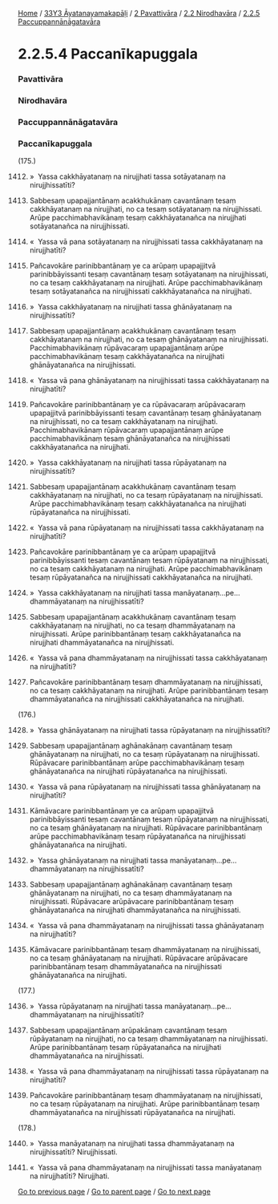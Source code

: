 
[Home](/) / [33Y3 Āyatanayamakapāḷi](/tipitaka/33Y3.md) / [2 Pavattivāra](/tipitaka/33Y3/2.md) / [2.2 Nirodhavāra](/tipitaka/33Y3/2/2.2.md) / [2.2.5 Paccuppannānāgatavāra](/tipitaka/33Y3/2/2.2/2.2.5.md)

# 2.2.5.4 Paccanīkapuggala

### Pavattivāra

### Nirodhavāra

### Paccuppannānāgatavāra

### Paccanīkapuggala

(175.)

1412. »  Yassa cakkhāyatanaṃ na nirujjhati tassa sotāyatanaṃ na nirujjhissatīti?

1413. Sabbesaṃ upapajjantānaṃ acakkhukānaṃ cavantānaṃ tesaṃ cakkhāyatanaṃ na nirujjhati, no ca tesaṃ sotāyatanaṃ na nirujjhissati. Arūpe pacchimabhavikānaṃ tesaṃ cakkhāyatanañca na nirujjhati sotāyatanañca na nirujjhissati.

1414. «  Yassa vā pana sotāyatanaṃ na nirujjhissati tassa cakkhāyatanaṃ na nirujjhatīti?

1415. Pañcavokāre parinibbantānaṃ ye ca arūpaṃ upapajjitvā parinibbāyissanti tesaṃ cavantānaṃ tesaṃ sotāyatanaṃ na nirujjhissati, no ca tesaṃ cakkhāyatanaṃ na nirujjhati. Arūpe pacchimabhavikānaṃ tesaṃ sotāyatanañca na nirujjhissati cakkhāyatanañca na nirujjhati.

1416. »  Yassa cakkhāyatanaṃ na nirujjhati tassa ghānāyatanaṃ na nirujjhissatīti?

1417. Sabbesaṃ upapajjantānaṃ acakkhukānaṃ cavantānaṃ tesaṃ cakkhāyatanaṃ na nirujjhati, no ca tesaṃ ghānāyatanaṃ na nirujjhissati. Pacchimabhavikānaṃ rūpāvacaraṃ upapajjantānaṃ arūpe pacchimabhavikānaṃ tesaṃ cakkhāyatanañca na nirujjhati ghānāyatanañca na nirujjhissati.

1418. «  Yassa vā pana ghānāyatanaṃ na nirujjhissati tassa cakkhāyatanaṃ na nirujjhatīti?

1419. Pañcavokāre parinibbantānaṃ ye ca rūpāvacaraṃ arūpāvacaraṃ upapajjitvā parinibbāyissanti tesaṃ cavantānaṃ tesaṃ ghānāyatanaṃ na nirujjhissati, no ca tesaṃ cakkhāyatanaṃ na nirujjhati. Pacchimabhavikānaṃ rūpāvacaraṃ upapajjantānaṃ arūpe pacchimabhavikānaṃ tesaṃ ghānāyatanañca na nirujjhissati cakkhāyatanañca na nirujjhati.

1420. »  Yassa cakkhāyatanaṃ na nirujjhati tassa rūpāyatanaṃ na nirujjhissatīti?

1421. Sabbesaṃ upapajjantānaṃ acakkhukānaṃ cavantānaṃ tesaṃ cakkhāyatanaṃ na nirujjhati, no ca tesaṃ rūpāyatanaṃ na nirujjhissati. Arūpe pacchimabhavikānaṃ tesaṃ cakkhāyatanañca na nirujjhati rūpāyatanañca na nirujjhissati.

1422. «  Yassa vā pana rūpāyatanaṃ na nirujjhissati tassa cakkhāyatanaṃ na nirujjhatīti?

1423. Pañcavokāre parinibbantānaṃ ye ca arūpaṃ upapajjitvā parinibbāyissanti tesaṃ cavantānaṃ tesaṃ rūpāyatanaṃ na nirujjhissati, no ca tesaṃ cakkhāyatanaṃ na nirujjhati. Arūpe pacchimabhavikānaṃ tesaṃ rūpāyatanañca na nirujjhissati cakkhāyatanañca na nirujjhati.

1424. »  Yassa cakkhāyatanaṃ na nirujjhati tassa manāyatanaṃ…pe…  dhammāyatanaṃ na nirujjhissatīti?

1425. Sabbesaṃ upapajjantānaṃ acakkhukānaṃ cavantānaṃ tesaṃ cakkhāyatanaṃ na nirujjhati, no ca tesaṃ dhammāyatanaṃ na nirujjhissati. Arūpe parinibbantānaṃ tesaṃ cakkhāyatanañca na nirujjhati dhammāyatanañca na nirujjhissati.

1426. «  Yassa vā pana dhammāyatanaṃ na nirujjhissati tassa cakkhāyatanaṃ na nirujjhatīti?

1427. Pañcavokāre parinibbantānaṃ tesaṃ dhammāyatanaṃ na nirujjhissati, no ca tesaṃ cakkhāyatanaṃ na nirujjhati. Arūpe parinibbantānaṃ tesaṃ dhammāyatanañca na nirujjhissati cakkhāyatanañca na nirujjhati.

(176.)

1428. »  Yassa ghānāyatanaṃ na nirujjhati tassa rūpāyatanaṃ na nirujjhissatīti?

1429. Sabbesaṃ upapajjantānaṃ aghānakānaṃ cavantānaṃ tesaṃ ghānāyatanaṃ na nirujjhati, no ca tesaṃ rūpāyatanaṃ na nirujjhissati. Rūpāvacare parinibbantānaṃ arūpe pacchimabhavikānaṃ tesaṃ ghānāyatanañca na nirujjhati rūpāyatanañca na nirujjhissati.

1430. «  Yassa vā pana rūpāyatanaṃ na nirujjhissati tassa ghānāyatanaṃ na nirujjhatīti?

1431. Kāmāvacare parinibbantānaṃ ye ca arūpaṃ upapajjitvā parinibbāyissanti tesaṃ cavantānaṃ tesaṃ rūpāyatanaṃ na nirujjhissati, no ca tesaṃ ghānāyatanaṃ na nirujjhati. Rūpāvacare parinibbantānaṃ arūpe pacchimabhavikānaṃ tesaṃ rūpāyatanañca na nirujjhissati ghānāyatanañca na nirujjhati.

1432. »  Yassa ghānāyatanaṃ na nirujjhati tassa manāyatanaṃ…pe…  dhammāyatanaṃ na nirujjhissatīti?

1433. Sabbesaṃ upapajjantānaṃ aghānakānaṃ cavantānaṃ tesaṃ ghānāyatanaṃ na nirujjhati, no ca tesaṃ dhammāyatanaṃ na nirujjhissati. Rūpāvacare arūpāvacare parinibbantānaṃ tesaṃ ghānāyatanañca na nirujjhati dhammāyatanañca na nirujjhissati.

1434. «  Yassa vā pana dhammāyatanaṃ na nirujjhissati tassa ghānāyatanaṃ na nirujjhatīti?

1435. Kāmāvacare parinibbantānaṃ tesaṃ dhammāyatanaṃ na nirujjhissati, no ca tesaṃ ghānāyatanaṃ na nirujjhati. Rūpāvacare arūpāvacare parinibbantānaṃ tesaṃ dhammāyatanañca na nirujjhissati ghānāyatanañca na nirujjhati.

(177.)

1436. »  Yassa rūpāyatanaṃ na nirujjhati tassa manāyatanaṃ…pe…  dhammāyatanaṃ na nirujjhissatīti?

1437. Sabbesaṃ upapajjantānaṃ arūpakānaṃ cavantānaṃ tesaṃ rūpāyatanaṃ na nirujjhati, no ca tesaṃ dhammāyatanaṃ na nirujjhissati. Arūpe parinibbantānaṃ tesaṃ rūpāyatanañca na nirujjhati dhammāyatanañca na nirujjhissati.

1438. «  Yassa vā pana dhammāyatanaṃ na nirujjhissati tassa rūpāyatanaṃ na nirujjhatīti?

1439. Pañcavokāre parinibbantānaṃ tesaṃ dhammāyatanaṃ na nirujjhissati, no ca tesaṃ rūpāyatanaṃ na nirujjhati. Arūpe parinibbantānaṃ tesaṃ dhammāyatanañca na nirujjhissati rūpāyatanañca na nirujjhati.

(178.)

1440. »  Yassa manāyatanaṃ na nirujjhati tassa dhammāyatanaṃ na nirujjhissatīti? Nirujjhissati.

1441. «  Yassa vā pana dhammāyatanaṃ na nirujjhissati tassa manāyatanaṃ na nirujjhatīti? Nirujjhati.

[Go to previous page](/tipitaka/33Y3/2/2.2/2.2.5/2.2.5.3.md) / [Go to parent page](/tipitaka/33Y3/2/2.2/2.2.5.md) / [Go to next page](/tipitaka/33Y3/2/2.2/2.2.5/2.2.5.5.md)


